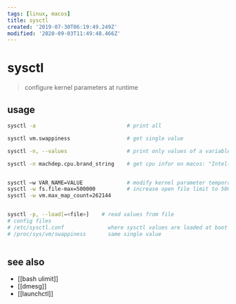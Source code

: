 ```yaml
---
tags: [linux, macos]
title: sysctl
created: '2019-07-30T06:19:49.249Z'
modified: '2020-09-03T11:49:48.466Z'
---
```


# sysctl 

> configure kernel parameters at runtime 

## usage
```sh
sysctl -a                             # print all

sysctl vm.swappiness                  # get single value

sysctl -n, --values                   # print only values of a variables

sysctl -n machdep.cpu.brand_string    # get cpu infor on macos: "Intel(R) Core(TM) i7-4980HQ CPU @ 2.80GHz"


sysctl –w VAR_NAME=VALUE              # modify kernel parameter temporarily
sysctl -w fs.file-max=500000          # increase open file limit to 500000
sysctl -w vm.max_map_count=262144


sysctl -p, --load[=<file>]    # read values from file
# config files
# /etc/sysctl.conf              where sysctl values are loaded at boot time - modify for permanent change
# /proc/sys/vm/swappiness       same single value



```

## see also
- [[bash ulimit]]
- [[dmesg]]
- [[launchctl]]
